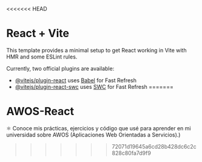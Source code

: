 <<<<<<< HEAD
# React + Vite

This template provides a minimal setup to get React working in Vite with HMR and some ESLint rules.

Currently, two official plugins are available:

- [@vitejs/plugin-react](https://github.com/vitejs/vite-plugin-react/blob/main/packages/plugin-react/README.md) uses [Babel](https://babeljs.io/) for Fast Refresh
- [@vitejs/plugin-react-swc](https://github.com/vitejs/vite-plugin-react-swc) uses [SWC](https://swc.rs/) for Fast Refresh
=======
# AWOS-React
⚛️ Conoce mis prácticas, ejercicios y código que usé para aprender en mi universidad sobre AWOS (Aplicaciones Web Orientadas a Servicios).)
>>>>>>> 72071d19645a6cd28b428dc6c2c828c80fa7d9f9
